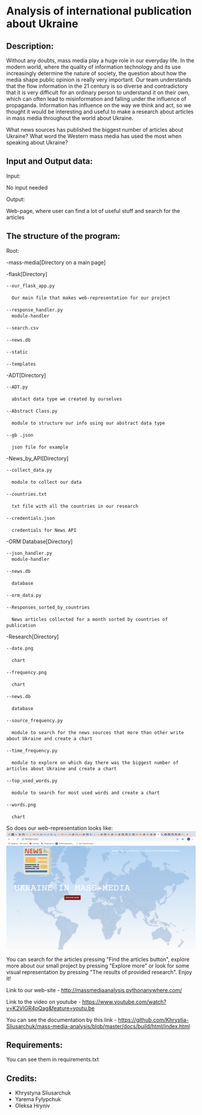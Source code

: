 # Analysis of international publication about Ukraine
## Description:

Without any doubts, mass media play a huge role in our everyday life. In the modern world, where the quality of information technology and its use increasingly determine the nature of society, the question about how the media shape public opinion is really very important. Our team understands that the flow information in the 21 century is so diverse and contradictory that it is very difficult for an ordinary person to understand it on their own, which can often lead to misinformation and falling under the influence of propaganda. Information has influence on the way we think and act, so we thought it would be interesting and useful to make a research about articles in mass media throughout the world about Ukraine.

What news sources has published the biggest number of articles about Ukraine? What word the Western mass media has used the most when speaking about Ukraine?

## Input and Output data:

Input:

No input needed

Output:

Web-page, where user can find a lot of useful stuff and search for the articles

## The structure of the program:

Root:

-mass-media[Directory on a main page]

  -flask[Directory]
  
    --our_flask_app.py
    
      Our main file that makes web-representation for our project
    
    --response_handler.py
      module-handler
    
    --search.csv
    
    --news.db
    
    --static
    
    --templates
    
  -ADT[Directory]
  
    --ADT.py
    
      abstact data type we created by ourselves
      
    --Abstract Class.py
    
      module to structure our info using our abstract data type
      
    --gb .json
    
      json file for example
      
  -News_by_API[Directory]
  
    --collect_data.py
    
      module to collect our data
    
    --countries.txt
    
      txt file with all the countries in our research
    
    --credentials.json
    
      credentials for News API
    
  -ORM Database[Directory]
  
    --json_handler.py
      module-handler
    
    --news.db
    
      database
    
    --orm_data.py
    
    --Responses_sorted_by_countries
    
      News articles collected for a month sorted by countries of publication
    
  -Research[Directory]
  
    --date.png
    
      chart
    
    --frequency.png
    
      chart
    
    --news.db
    
      database
    
    --source_frequency.py
    
      module to search for the news sources that more than other write about Ukraine and create a chart
    
    --time_frequency.py
    
      module to explore on which day there was the biggest number of articles about Ukraine and create a chart
    
    --top_used_words.py
    
      module to search for most used words and create a chart
    
    --words.png
    
      chart

So does our web-representation looks like:
<img src="image.png">

You can search for the articles pressing "Find the articles button", explore more about our small project by pressing "Explore more" or look for some visual representation by pressing "The results of provided research". Enjoy it!

Link to our web-site - http://massmediaanalysis.pythonanywhere.com/

Link to the video on youtube - https://www.youtube.com/watch?v=K2VIGR4pQag&feature=youtu.be

You can see the documentation by this link - https://github.com/Khrystia-Sliusarchuk/mass-media-analysis/blob/master/docs/build/html/index.html


## Requirements:
You can see them in requirements.txt
## Credits:

* Khrystyna Sliusarchuk
* Yarema Fylypchuk
* Oleksa Hryniv
